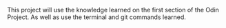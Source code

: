 This project will use the knowledge learned on the first section of the Odin Project. As well as use the terminal and git commands learned.
